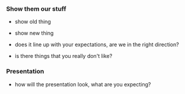 ### Show them our stuff
- show old thing
- show new thing

- does it line up with your expectations, are we in the right direction?
- is there things that you really don't like? 

### Presentation
- how will the presentation look, what are you expecting?


